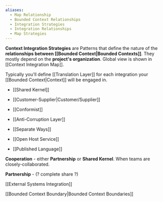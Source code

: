 ```yaml
---
aliases:
  - Map Relationship
  - Bounded Context Relationships
  - Integration Strategies
  - Integration Relationships
  - Map Strategies
---
```

**Context Integration Strategies** are Patterns that define the nature of the **relationships between [[Bounded Context|Bounded Contexts]]**. They mostly depend on the **project's organization**. Global view is shown in [[Context Integration Map]].

Typically you'll define [[Translation Layer]] for each integration your [[Bounded Context|Context]] will be engaged in.

- [[Shared Kernel]]
- [[Customer-Supplier|Customer/Supplier]]
- [[Conformist]]
- [[Anti-Corruption Layer]]
- [[Separate Ways]]

- [[Open Host Service]]
- [[Published Language]]

**Cooperation** - either **Partnership** or **Shared Kernel**. When teams are closely-collaborated.

**Partnership** - (? complete share ?)

[[External Systems Integration]]

[[Bounded Context Boundary|Bounded Context Boundaries]]
